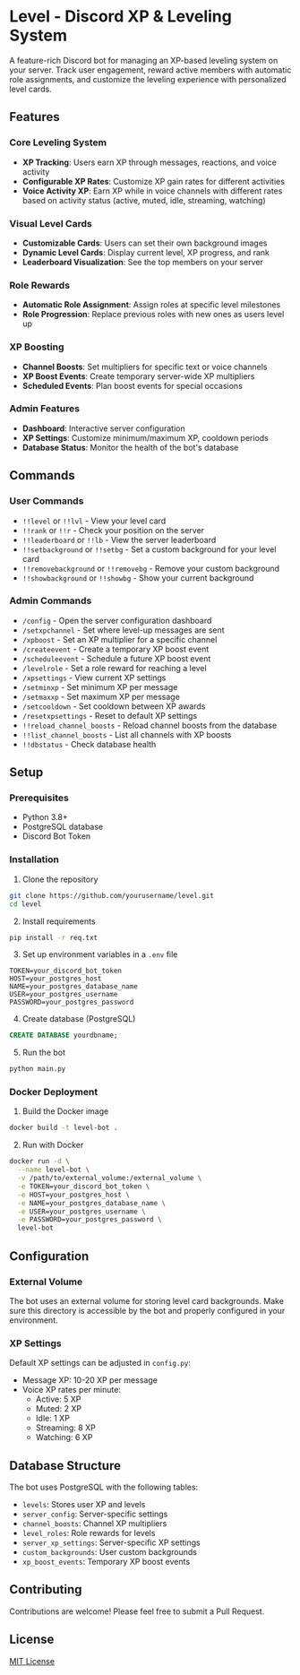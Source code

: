 # Level - Discord XP & Leveling System

A feature-rich Discord bot for managing an XP-based leveling system on your server. Track user engagement, reward active members with automatic role assignments, and customize the leveling experience with personalized level cards.

## Features

### Core Leveling System
- **XP Tracking**: Users earn XP through messages, reactions, and voice activity
- **Configurable XP Rates**: Customize XP gain rates for different activities
- **Voice Activity XP**: Earn XP while in voice channels with different rates based on activity status (active, muted, idle, streaming, watching)

### Visual Level Cards
- **Customizable Cards**: Users can set their own background images
- **Dynamic Level Cards**: Display current level, XP progress, and rank
- **Leaderboard Visualization**: See the top members on your server

### Role Rewards
- **Automatic Role Assignment**: Assign roles at specific level milestones
- **Role Progression**: Replace previous roles with new ones as users level up

### XP Boosting
- **Channel Boosts**: Set multipliers for specific text or voice channels
- **XP Boost Events**: Create temporary server-wide XP multipliers
- **Scheduled Events**: Plan boost events for special occasions

### Admin Features
- **Dashboard**: Interactive server configuration
- **XP Settings**: Customize minimum/maximum XP, cooldown periods
- **Database Status**: Monitor the health of the bot's database

## Commands

### User Commands
- `!!level` or `!!lvl` - View your level card
- `!!rank` or `!!r` - Check your position on the server
- `!!leaderboard` or `!!lb` - View the server leaderboard
- `!!setbackground` or `!!setbg` - Set a custom background for your level card
- `!!removebackground` or `!!removebg` - Remove your custom background
- `!!showbackground` or `!!showbg` - Show your current background

### Admin Commands
- `/config` - Open the server configuration dashboard
- `/setxpchannel` - Set where level-up messages are sent
- `/xpboost` - Set an XP multiplier for a specific channel
- `/createevent` - Create a temporary XP boost event
- `/scheduleevent` - Schedule a future XP boost event
- `/levelrole` - Set a role reward for reaching a level
- `/xpsettings` - View current XP settings
- `/setminxp` - Set minimum XP per message
- `/setmaxxp` - Set maximum XP per message
- `/setcooldown` - Set cooldown between XP awards
- `/resetxpsettings` - Reset to default XP settings
- `!!reload_channel_boosts` - Reload channel boosts from the database
- `!!list_channel_boosts` - List all channels with XP boosts
- `!!dbstatus` - Check database health

## Setup

### Prerequisites
- Python 3.8+
- PostgreSQL database
- Discord Bot Token

### Installation

1. Clone the repository
```bash
git clone https://github.com/yourusername/level.git
cd level
```

2. Install requirements
```bash
pip install -r req.txt
```

3. Set up environment variables in a `.env` file
```
TOKEN=your_discord_bot_token
HOST=your_postgres_host
NAME=your_postgres_database_name
USER=your_postgres_username
PASSWORD=your_postgres_password
```

4. Create database (PostgreSQL)
```sql
CREATE DATABASE yourdbname;
```

5. Run the bot
```bash
python main.py
```

### Docker Deployment
1. Build the Docker image
```bash
docker build -t level-bot .
```

2. Run with Docker
```bash
docker run -d \
  --name level-bot \
  -v /path/to/external_volume:/external_volume \
  -e TOKEN=your_discord_bot_token \
  -e HOST=your_postgres_host \
  -e NAME=your_postgres_database_name \
  -e USER=your_postgres_username \
  -e PASSWORD=your_postgres_password \
  level-bot
```

## Configuration

### External Volume
The bot uses an external volume for storing level card backgrounds. Make sure this directory is accessible by the bot and properly configured in your environment.

### XP Settings
Default XP settings can be adjusted in `config.py`:
- Message XP: 10-20 XP per message
- Voice XP rates per minute:
  - Active: 5 XP
  - Muted: 2 XP
  - Idle: 1 XP
  - Streaming: 8 XP
  - Watching: 6 XP

## Database Structure
The bot uses PostgreSQL with the following tables:
- `levels`: Stores user XP and levels
- `server_config`: Server-specific settings
- `channel_boosts`: Channel XP multipliers
- `level_roles`: Role rewards for levels
- `server_xp_settings`: Server-specific XP settings
- `custom_backgrounds`: User custom backgrounds
- `xp_boost_events`: Temporary XP boost events

## Contributing
Contributions are welcome! Please feel free to submit a Pull Request.

## License
[MIT License](LICENSE)
